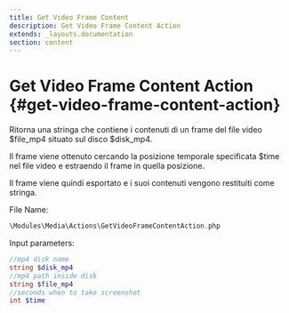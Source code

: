 ```yaml
---
title: Get Video Frame Content
description: Get Video Frame Content Action
extends: _layouts.documentation
section: content
---
```


# Get Video Frame Content Action {#get-video-frame-content-action}

Ritorna una stringa che contiene i contenuti di un frame del file video $file_mp4 situato sul disco $disk_mp4. 

Il frame viene ottenuto cercando la posizione temporale specificata $time nel file video e estraendo il frame in quella posizione. 

Il frame viene quindi esportato e i suoi contenuti vengono restituiti come stringa.

File Name:

```php
\Modules\Media\Actions\GetVideoFrameContentAction.php
```

Input parameters:

```php
//mp4 disk name
string $disk_mp4
//mp4 path inside disk
string $file_mp4
//seconds when to take screenshot
int $time
```
